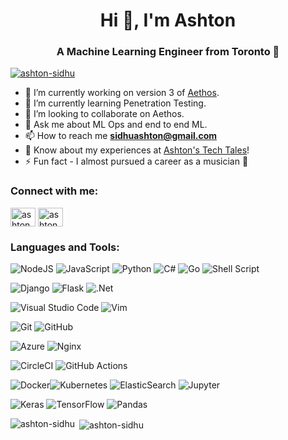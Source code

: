 <!--
**Ashton-Sidhu/Ashton-Sidhu** is a ✨ _special_ ✨ repository because its `README.md` (this file) appears on your GitHub profile.

Here are some ideas to get you started:

- 🔭 I’m currently working on ...
- 🌱 I’m currently learning ...
- 👯 I’m looking to collaborate on ...
- 🤔 I’m looking for help with ...
- 💬 Ask me about ...
- 📫 How to reach me: ...
- 😄 Pronouns: ...
- ⚡ Fun fact: ...
-->

<h1 align="center">Hi 👋, I'm Ashton</h1>
<h3 align="center">A Machine Learning Engineer from Toronto 🚀</h3>

<p>
</p>

<p align="left"> <a href="https://twitter.com/ashtonasidhu" target="blank"><img src="https://img.shields.io/twitter/follow/ashtonasidhu?logo=twitter&style=for-the-badge" alt="ashton-sidhu" /></a> </p>

- 🔭 I’m currently working on version 3 of [Aethos](https://github.com/Ashton-Sidhu/aethos).
- 🌱 I’m currently learning Penetration Testing.
- 👯 I’m looking to collaborate on Aethos.
- 💬 Ask me about ML Ops and end to end ML.
- 📫 How to reach me **sidhuashton@gmail.com**
- 📄 Know about my experiences at [Ashton's Tech Tales](https://ashton-sidhu.github.io/blog/)!
- ⚡ Fun fact - I almost pursued a career as a musician 🎷

<h3 align="left">Connect with me:</h3>
<p align="left">
<a href="https://twitter.com/ashtonasidhu" target="blank"><img align="center" src="https://raw.githubusercontent.com/rahuldkjain/github-profile-readme-generator/master/src/images/icons/Social/twitter.svg" alt="ashtonsidhu" height="30" width="40" /></a>
<a href="https://linkedin.com/in/ashton-sidhu" target="blank"><img align="center" src="https://raw.githubusercontent.com/rahuldkjain/github-profile-readme-generator/master/src/images/icons/Social/linked-in-alt.svg" alt="ashtonsidhu" height="30" width="40" /></a>
</p>

<h3 align="left">Languages and Tools:</h3>

<img alt="NodeJS" src="https://img.shields.io/badge/node.js-%2343853D.svg?style=for-the-badge&logo=node-dot-js&logoColor=white"/> <img alt="JavaScript" src="https://img.shields.io/badge/javascript-%23323330.svg?style=for-the-badge&logo=javascript&logoColor=%23F7DF1E"/> <img alt="Python" src="https://img.shields.io/badge/python-%2314354C.svg?style=for-the-badge&logo=python&logoColor=white"/> <img alt="C#" src="https://img.shields.io/badge/c%23-%23239120.svg?style=for-the-badge&logo=c-sharp&logoColor=white"/> <img alt="Go" src="https://img.shields.io/badge/go-%2300ADD8.svg?style=for-the-badge&logo=go&logoColor=white"/> <img alt="Shell Script" src="https://img.shields.io/badge/shell_script-%23121011.svg?style=for-the-badge&logo=gnu-bash&logoColor=white"/>

<img alt="Django" src="https://img.shields.io/badge/django-%23092E20.svg?style=for-the-badge&logo=django&logoColor=white"/> <img alt="Flask" src="https://img.shields.io/badge/flask-%23000.svg?style=for-the-badge&logo=flask&logoColor=white"/> <img alt=".Net" src="https://img.shields.io/badge/.NET-5C2D91?style=for-the-badge&logo=.net&logoColor=white"/>

<img alt="Visual Studio Code" src="https://img.shields.io/badge/VisualStudioCode-0078d7.svg?style=for-the-badge&logo=visual-studio-code&logoColor=white"/> <img alt="Vim" src="https://img.shields.io/badge/VIM-%2311AB00.svg?style=for-the-badge&logo=vim&logoColor=white"/>

<img alt="Git" src="https://img.shields.io/badge/git-%23F05033.svg?style=for-the-badge&logo=git&logoColor=white"/> <img alt="GitHub" src="https://img.shields.io/badge/github-%23121011.svg?style=for-the-badge&logo=github&logoColor=white"/>

<img alt="Azure" src="https://img.shields.io/badge/azure-%230072C6.svg?style=for-the-badge&logo=azure-devops&logoColor=white"/>

<img alt="Nginx" src="https://img.shields.io/badge/nginx-%23009639.svg?style=for-the-badge&logo=nginx&logoColor=white"/>

<img alt="CircleCI" src="https://img.shields.io/badge/CIRCLECI-%23161616.svg?style=for-the-badge&logo=circleci&logoColor=white"/> <img alt="GitHub Actions" src="https://img.shields.io/badge/githubactions-%232671E5.svg?style=for-the-badge&logo=githubactions&logoColor=white"/>

<img alt="Docker" src="https://img.shields.io/badge/docker-%230db7ed.svg?style=for-the-badge&logo=docker&logoColor=white"/><img alt="Kubernetes" src="https://img.shields.io/badge/kubernetes-%23326ce5.svg?style=for-the-badge&logo=kubernetes&logoColor=white"/> <img alt="ElasticSearch" src="https://img.shields.io/badge/-ElasticSearch-005571?style=for-the-badge&logo=elasticsearch"/> <img alt="Jupyter" src="https://img.shields.io/badge/Jupyter-%23F37626.svg?style=for-the-badge&logo=Jupyter&logoColor=white" />

<img alt="Keras" src="https://img.shields.io/badge/Keras-%23D00000.svg?style=for-the-badge&logo=Keras&logoColor=white"/> <img alt="TensorFlow" src="https://img.shields.io/badge/TensorFlow-%23FF6F00.svg?style=for-the-badge&logo=TensorFlow&logoColor=white" /> <img alt="Pandas" src="https://img.shields.io/badge/pandas-%23150458.svg?style=for-the-badge&logo=pandas&logoColor=white" />

<p><img align="left" src="https://github-readme-stats.vercel.app/api/top-langs?username=ashton-sidhu&show_icons=true&theme=dark&locale=en&layout=compact" alt="ashton-sidhu" /></p>

<p>&nbsp;<img align="center" src="https://github-readme-stats.vercel.app/api?username=ashton-sidhu&show_icons=true&theme=dark&locale=en" alt="ashton-sidhu" /></p>

